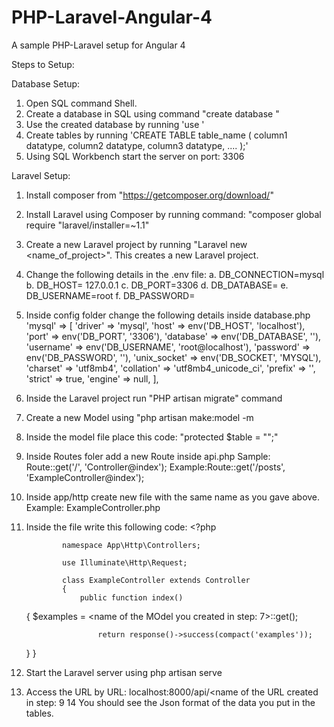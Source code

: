 # PHP-Laravel-Angular-4
A sample PHP-Laravel setup for Angular 4

Steps to Setup:

Database Setup:

1. Open SQL command Shell.
2. Create a database in SQL using command "create database <name of the database>"
2. Use the created database by running 'use <name of the database>'
3. Create tables by running 'CREATE TABLE table_name (
    column1 datatype,
    column2 datatype,
    column3 datatype,
   ....
);'
4. Using SQL Workbench start the server on port: 3306

Laravel Setup:

1. Install composer from "https://getcomposer.org/download/"
2. Install Laravel using Composer by running command: "composer global require "laravel/installer=~1.1"
3. Create a new Laravel project by running "Laravel new <name_of_project>". This creates a new Laravel project. 
4. Change the following details in the .env file:
            a. DB_CONNECTION=mysql
            b. DB_HOST= 127.0.0.1
            c. DB_PORT=3306
            d. DB_DATABASE=<name of the database>
            e. DB_USERNAME=root
            f. DB_PASSWORD=<password to access the database>
5. Inside config folder change the following details inside database.php
        'mysql' => [
            'driver' => 'mysql',
            'host' => env('DB_HOST', 'localhost'),
            'port' => env('DB_PORT', '3306'),
            'database' => env('DB_DATABASE', '<name of the database>'),
            'username' => env('DB_USERNAME', 'root@localhost'),
            'password' => env('DB_PASSWORD', '<password to access the database>'),
            'unix_socket' => env('DB_SOCKET', 'MYSQL'),
            'charset' => 'utf8mb4',
            'collation' => 'utf8mb4_unicode_ci',
            'prefix' => '',
            'strict' => true,
            'engine' => null,
        ],
        
6. Inside the Laravel project run "PHP artisan migrate" command
7. Create a new Model using "php artisan make:model <name of the Model> -m
8. Inside the model file place this code: "protected $table = "<Name of the table you want to access>";"
9. Inside Routes foler add a new Route inside api.php
      Sample: Route::get('/<needed url>', '<any name of controller>Controller@index');
      Example:Route::get('/posts', 'ExampleController@index');
10. Inside app/http create new file with the same name as you gave above.
      Example: ExampleController.php
11. Inside the file write this following code:
                      <?php

                namespace App\Http\Controllers;

                use Illuminate\Http\Request;

                class ExampleController extends Controller
                {
                    public function index()
    {
                     $examples = <name of the MOdel you created in step: 7>::get();

                        return response()->success(compact('examples'));
    
    }
                }
12. Start the Laravel server using php artisan serve
13. Access the URL by URL: localhost:8000/api/<name of the URL created in step: 9
14 You should see the Json format of the data you put in the tables.
